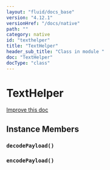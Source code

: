 ```yaml
---
layout: "fluid/docs_base"
version: "4.12.1"
versionHref: "/docs/native"
path: ""
category: native
id: "texthelper"
title: "TextHelper"
header_sub_title: "Class in module "
doc: "TextHelper"
docType: "class"
---
```


<h1 class="api-title">TextHelper</h1>

<a class="improve-v2-docs" href="http://github.com/ionic-team/ionic-native/edit/master/src/@ionic-native/plugins/nfc/index.ts#L363">
  Improve this doc
</a>











<h2><a class="anchor" name="instance-members" href="#instance-members"></a>Instance Members</h2>
<h3><a class="anchor" name="decodePayload" href="#decodePayload"></a><code>decodePayload()</code></h3>




<h3><a class="anchor" name="encodePayload" href="#encodePayload"></a><code>encodePayload()</code></h3>










